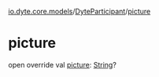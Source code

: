 [io.dyte.core.models](../index.md)/[DyteParticipant](index.md)/[picture](picture.md)

# picture


open override val [picture](picture.md): [String](https://kotlinlang.org/api/latest/jvm/stdlib/kotlin/-string/index.html)?
